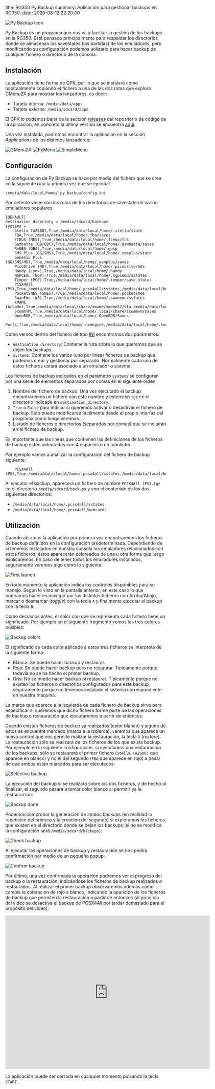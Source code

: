 title: RG350 Py Backup
summary: Aplicación para gestionar backups en RG350.
date: 2020-08-12 22:20:00

![Py Backup Icon](images/posts/rg350_py_backup/logo.png)

Py Backup es un programa que nos va a facilitar la gestión de los backups en la RG350. Está pensado principalmente para respaldar los directorios donde se almacenan los savestates (las partidas) de los emuladores, pero modificando su configuración podemos utilizarlo para hacer backup de cualquier fichero o directorio de la consola.

## Instalación

La aplicación tiene forma de OPK, por lo que se instalará como habitualmente copiando el fichero a una de las dos rutas que explora GMenu2X para mostrar los lanzadores, es decir:

* Tarjeta interna: `/media/data/apps`
* Tarjeta externa: `/media/sdcard/apps`

El OPK lo podemos bajar de la sección [releases](https://github.com/eduardofilo/RG350_py_backup/releases) del repositorio de código de la aplicación, en concreto la última versión se encuentra [aquí](https://github.com/eduardofilo/RG350_py_backup/releases/download/1.4.1/py_backup_1.4.1.opk).

Una vez instalada, podremos encontrar la aplicación en la sección *Applications* de los distintos lanzadores:

![GMenu2X](images/posts/rg350_py_backup/gmenu2x.png)
![PyMenu](images/posts/rg350_py_backup/pymenu.png)
![SimpleMenu](images/posts/rg350_py_backup/simplemenu.png)

## Configuración

La configuración de Py Backup se hace por medio del fichero que se crea en la siguiente ruta la primera vez que se ejecuta:

```
/media/data/local/home/.py_backup/config.ini
```

Por defecto viene con las rutas de los directorios de savestate de varios emuladores populares:

```
[DEFAULT]
destination_directory = /media/sdcard/backups
systems =
    Stella (A2600),True,/media/data/local/home/.stella/state
    FBA,True,/media/data/local/home/.fba/saves
    FCEUX (NES),True,/media/data/local/home/.fceux/fcs
    Gambatte (GB/GBC),True,/media/data/local/home/.gambatte/saves
    ReGBA (GBA),True,/media/data/local/home/.gpsp
    SMS Plus (GG/SMS),True,/media/data/local/home/.smsplus/state
    Genesis Plus (GG/SMS/MD),True,/media/data/local/home/.genplus/saves
    PicoDrive (MD),True,/media/data/local/home/.picodrive/mds
    Handy (Lynx),True,/media/data/local/home/.handy
    NGPCEmu (NGP),True,/media/data/local/home/.ngpcemu/sstates
    Temper (PCE),True,/media/data/local/home/.temper/save_states
    PCSX4All (PS),True,/media/data/local/home/.pcsx4all/sstates,/media/data/local/home/.pcsx4all/memcards
    PocketSNES (SNES),True,/media/data/local/home/.pocketsnes
    SwanEmu (WS),True,/media/data/local/home/.swanemu/sstates
    xMAME (Arcade),True,/media/data/local/share/xmame/xmame52/sta,/media/data/local/share/xmame/xmame69/sta,/media/data/local/share/xmame/xmame84/sta
    ScummVM,True,/media/data/local/home/.local/share/scummvm/saves
    OpenBOR,True,/media/data/local/home/.OpenBOR/Saves
    Ports,True,/media/data/local/home/.nxengine,/media/data/local/home/.local/share/VVVVVV/saves,/media/data/local/home/.methane,/media/data/local/home/.sorrv5/savegame
```

Como vemos dentro del fichero de tipo [INI](https://es.wikipedia.org/wiki/INI_(extensi%C3%B3n_de_archivo)) encontramos dos parámetros:

* `destination_directory`: Contiene la ruta sobre la que queremos que se dejen los backups.
* `systems`: Contiene los varios (uno por linea) ficheros de backup que podemos crear y gestionar por separado. Normalmente cada uno de estos ficheros estará asociado a un emulador o sistema.

Los ficheros de backup indicados en el parámetro `systems` se configuran por una serie de elementos separados por comas en el siguiente orden:

1. Nombre del fichero de backup. Una vez ejecutado el backup encontraremos un fichero con este nombre y extensión `tgz` en el directorio indicado en `destination_directory`.
2. `True` o `False` para indicar si queremos activar o desactivar el fichero de backup. Esto puede modificarse fácilmente desde el propio interfaz del programa como luego veremos.
3. Listado de ficheros o directorios (separados por comas) que se incluirán en el fichero de backup.

Es importante que las lineas que contienen las definiciones de los ficheros de backup estén indentados con 4 espacios o un tabulador.

Por ejemplo vamos a analizar la configuración del fichero de backup siguiente:

```
    PCSX4All (PS),True,/media/data/local/home/.pcsx4all/sstates,/media/data/local/home/.pcsx4all/memcards
```

Al ejecutar el backup, aparecerá un fichero de nombre `PCSX4All (PS).tgz` en el directorio `/media/sdcard/backups` y con el contenido de los dos siguientes directorios:

* `/media/data/local/home/.pcsx4all/sstates`
* `/media/data/local/home/.pcsx4all/memcards`

## Utilización

Cuando abramos la aplicación por primera vez encontraremos los ficheros de backup definidos en la configuración predeterminada. Dependiendo de si tenemos instalados en nuestra consola los emuladores relacionados con estos ficheros, éstos aparecerán coloreados de una u otra forma que luego explicaremos. En caso de tener todos los emuladores instalados, seguramente veremos algo como lo siguiente:

![First launch](images/posts/rg350_py_backup/first_launch.png)

En todo momento la aplicación indica los controles disponibles para su manejo. Según lo visto en la pantalla anterior, en este caso lo que podríamos hacer es navegar por los distintos ficheros con Arriba/Abajo, marcar o desmarcar (*toggle*) con la tecla `A` y finalmente ejecutar el backup con la tecla `B`.

Como decíamos antes, el color con que se representa cada fichero tiene un significado. Por ejemplo en el siguiente fragmento vemos los tres colores posibles:

![Backup colors](images/posts/rg350_py_backup/backup_colors.png)

El significado de cada color aplicado a estos tres ficheros se interpreta de la siguiente forma:

* Blanco: Se puede hacer backup y restaurar.
* Rojo: Se puede hacer backup pero no restaurar. Típicamente porque todavía no se ha hecho el primer backup.
* Gris: No se puede hacer backup ni restaurar. Típicamente porque no existen los ficheros o directorios configurados para este backup, seguramente porque no tenemos instalado el sistema correspondiente en nuestra máquina.

La marca que aparece a la izquierda de cada fichero de backup sirve para especificar si queremos que dicho fichero forme parte de las operaciones de backup o restauración que ejecutaremos a partir de entonces.

Cuando existan ficheros de backup ya realizados (color blanco) y alguno de éstos se encuentre marcado (marca a la izqierda), veremos que aparece un nuevo control que nos permite realizar la restauración, la tecla `X` (*restore*). La restauración sólo se realizará de los ficheros de los que exista backup. Por ejemplo en la siguiente configuracion, si ejecutamos una restauración de los backups, sólo se restaurará el primer fichero (`Stella (A2600)` que aparece en blanco) y no el del segundo (`FBA` que aparece en rojo) a pesar de que ambos están marcados para ser ejecutados:

![Selective backup](images/posts/rg350_py_backup/selective_backup.png)

La ejecución del backup sí se realizará sobre los dos ficheros, y de hecho al finalizar, el segundo pasará a tomar color blanco al permitir ya la restauración:

![Backup done](images/posts/rg350_py_backup/backup_done.png)

Podemos comprobar la generación de ambos backups (en realidad la repetición del primero y la creación del segundo) si exploramos los ficheros que existen en el directorio donde se dejan los backups (si no se modifica la configuración será `/media/sdcard/backups`):

![Check backup](images/posts/rg350_py_backup/check_backup.png)

Al ejecutar las operaciones de backup y restauración se nos pedirá confirmación por medio de un pequeño popup:

![Confirm backup](images/posts/rg350_py_backup/confirm_backup.png)

Por último, una vez confirmada la operación podremos ver el progreso del backup o la restauración, indicándose los ficheros de backup realizados o restaurados. Al realizar el primer backup observaremos además cómo cambia la coloración de rojo a blanco, indicando la aparición de los ficheros de backup que permiten la restauración a partir de entonces (al principio del video se desactiva el backup de PCSX4All por tardar demasiado para el propósito del vídeo):

<iframe width="640" height="480" src="https://www.youtube.com/embed/pDfXigJ-QiI" frameborder="0" allow="accelerometer; autoplay; encrypted-media; gyroscope; picture-in-picture" allowfullscreen></iframe>

La aplicación puede ser cerrada en cualquier momento pulsando la tecla `START`.
